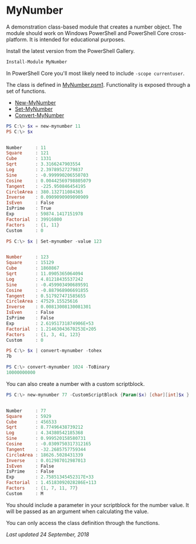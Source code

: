 # MyNumber

A demonstration class-based module that creates a number object. The module should work on Windows PowerShell and PowerShell Core cross-platform. It is intended for educational purposes.

Install the latest version from the PowerShell Gallery.

```powershell
Install-Module MyNumber
```

In PowerShell Core you'll most likely need to include `-scope currentuser`.

The class is defined in [MyNumber.psm1](mynumber.psm1). Functionality is exposed through a set of functions.

+ [New-MyNumber](./docs/New-MyNumber.md)
+ [Set-MyNumber](./docs/Set-MyNumber.md)
+ [Convert-MyNumber](./docs/Convert-MyNumber.md)

```powershell
PS C:\> $x = new-mynumber 11
PS C:\> $x


Number     : 11
Square     : 121
Cube       : 1331
Sqrt       : 3.3166247903554
Log        : 2.39789527279837
Sine       : -0.999990206550703
Cosine     : 0.00442569798805079
Tangent    : -225.950846454195
CircleArea : 380.132711084365
Inverse    : 0.0909090909090909
IsEven     : False
IsPrime    : True
Exp        : 59874.1417151978
Factorial  : 39916800
Factors    : {1, 11}
Custom     : 0

PS C:\> $x | Set-mynumber -value 123


Number     : 123
Square     : 15129
Cube       : 1860867
Sqrt       : 11.0905365064094
Log        : 4.81218435537242
Sine       : -0.459903490689591
Cosine     : -0.887968906691855
Tangent    : 0.517927471585655
CircleArea : 47529.15525616
Inverse    : 0.00813008130081301
IsEven     : False
IsPrime    : False
Exp        : 2.61951731874906E+53
Factorial  : 1.21463043670253E+205
Factors    : {1, 3, 41, 123}
Custom     : 0

PS C:\> $x | convert-mynumber -tohex
7b

PS C:\> convert-mynumber 1024 -ToBinary
10000000000
```

You can also create a number with a custom scriptblock.

```powershell
PS C:\> new-mynumber 77 -CustomScriptBlock {Param($x) [char][int]$x }


Number     : 77
Square     : 5929
Cube       : 456533
Sqrt       : 8.77496438739212
Log        : 4.34380542185368
Sine       : 0.999520158580731
Cosine     : -0.0309750317312165
Tangent    : -32.2685757759344
CircleArea : 18626.5028431339
Inverse    : 0.012987012987013
IsEven     : False
IsPrime    : False
Exp        : 2.75851345452317E+33
Factorial  : 1.45183092028286E+113
Factors    : {1, 7, 11, 77}
Custom     : M
```

You should include a parameter in your scriptblock for the number value. It will be passed as an argument when calculating the value.

You can only access the class definition through the functions.

_Last updated 24 September, 2018_